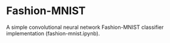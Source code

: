 # Fashion-MNIST
A simple convolutional neural network Fashion-MNIST classifier implementation (fashion-mnist.ipynb).
